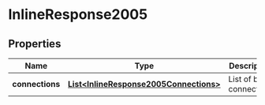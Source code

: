 
# InlineResponse2005

## Properties
Name | Type | Description | Notes
------------ | ------------- | ------------- | -------------
**connections** | [**List&lt;InlineResponse2005Connections&gt;**](InlineResponse2005Connections.md) | List of bank connections | 



